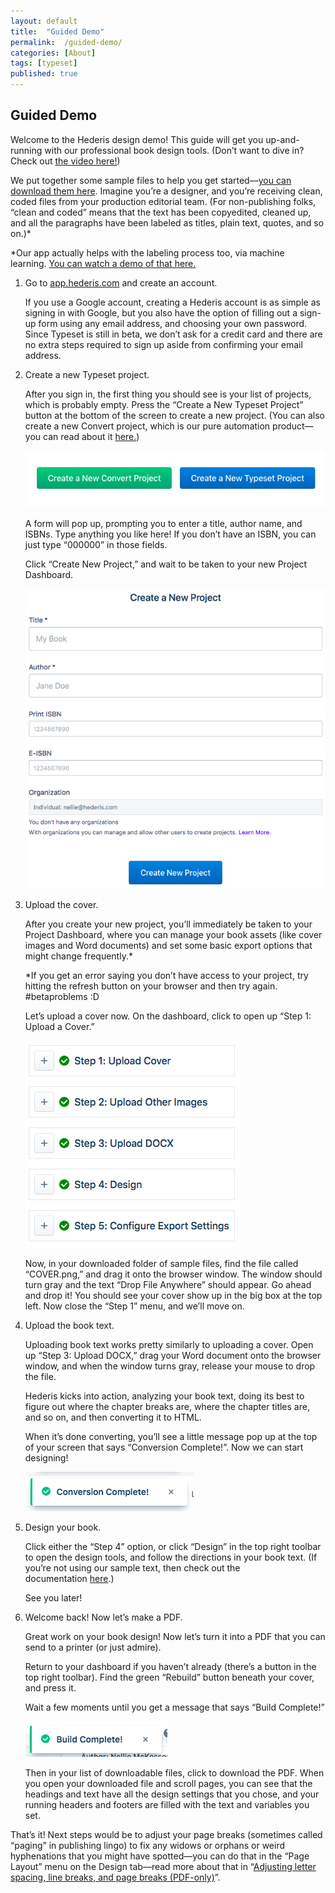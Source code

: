 ```yaml
---
layout: default
title:  "Guided Demo"
permalink:  /guided-demo/
categories: [About]
tags: [typeset]
published: true
---
```


<section data-type="chapter" class="hsecchapter" data-hederis-type="hsecchapter" id="guided-demo" data-pi-attrs="id: guided-demo; data-tags: typeset;" role="doc-chapter" data-tags="typeset" data-author-name=" " data-book-title=" " title="Guided Demo"><h1 data-hederis-type="hblkchaptitle" class="hblkchaptitle" id="pqRNUNzGN">Guided Demo</h1><p class="hblkp" data-hederis-type="hblkp" id="pTgMyQNvJ">Welcome to the Hederis design demo! This guide will get you up-and-running with our professional book design tools. (Don&#8217;t want to dive in? Check out&#160;<a href="https://youtu.be/KjJA1HvvEhw" target="_blank" data-hederis-type="hspana" id="pt0ZKJk2l"><span class="Hyperlink" data-hederis-type="hspnspan" id="pP2YBaFs2">the video here!</span></a>)</p><p class="hblkp" data-hederis-type="hblkp" id="pH7heoCSL">We put together some sample files to help you get started&#8212;<a href="https://www.dropbox.com/s/0t99hotj0svng8h/hederis-demo-files.zip?dl=0" target="_blank" data-hederis-type="hspana" id="p30rMPLar"><span class="Hyperlink" data-hederis-type="hspnspan" id="pWjXsAb82">you can download them here</span></a>. Imagine you&#8217;re a designer, and you&#8217;re receiving clean, coded files from your production editorial team. (For non-publishing folks, &#8220;clean and coded&#8221; means that the text has been copyedited, cleaned up, and all the paragraphs have been labeled as titles, plain text, quotes, and so on.)*</p><p class="hblkp" data-hederis-type="hblkp" id="pX4OTLbnK">*Our app actually helps with the labeling process too, via machine learning.&#160;<a href="https://www.youtube.com/embed/vyuVLK4JIkg" target="_blank" data-hederis-type="hspana" id="pzZe9kTtF"><span class="Hyperlink" data-hederis-type="hspnspan" id="ph0g9f2cT">You can watch a demo of that here.</span></a></p><ol class="hwprnumlist" data-hederis-type="hwprnumlist" id="pwlC2SNF7"><li class="hblkoli" data-hederis-type="hblkoli" id="lioLMjXRwR"><p class="hblkoli" data-hederis-type="hblklip" id="pFDuHUDnu">Go to&#160;<a href="http://app.hederis.com/" target="_blank" data-hederis-type="hspana" id="pdFmeNZ4p"><span class="Hyperlink" data-hederis-type="hspnspan" id="p0R1QqDiP">app.hederis.com</span></a>&#160;and create an account.</p><p class="hblklicont" data-hederis-type="hblklicont" id="puJtOrmRI">If you use a Google account, creating a Hederis account is as simple as signing in with Google, but you also have the option of filling out a sign-up form using any email address, and choosing your own password. Since Typeset is still in beta, we don&#8217;t ask for a credit card and there are no extra steps required to sign up aside from confirming your email address.</p></li><li class="hblkoli" data-hederis-type="hblkoli" id="li5GbBTytv"><p class="hblkoli" data-hederis-type="hblklip" id="p01tGvbOe">Create a new Typeset project.</p><p class="hblklicont" data-hederis-type="hblklicont" id="ppeZOsQ4n">After you sign in, the first thing you should see is your list of projects, which is probably empty. Press the &#8220;Create a New Typeset Project&#8221; button at the bottom of the screen to create a new project. (You can also create a new Convert project, which is our pure automation product&#8212;you can read about it&#160;<a href="https://www.hederis.com/products.html" target="_blank" data-hederis-type="hspana" id="pIYFqjWqq"><span class="Hyperlink" data-hederis-type="hspnspan" id="pQyUniSB3">here.</span></a>)</p><img data-hederis-type="hblkimg" class="hblkimg" id="pKpvXRata" src="/images/createprojectbutton.png" data-img-src="createprojectbutton.png"/><p class="hblklicont" data-hederis-type="hblklicont" id="plIG1fbrm">A form will pop up, prompting you to enter a title, author name, and ISBNs. Type anything you like here! If you don&#8217;t have an ISBN, you can just type &#8220;000000&#8221; in those fields.</p><p class="hblklicont" data-hederis-type="hblklicont" id="plcPm8ep9">Click &#8220;Create New Project,&#8221; and wait to be taken to your new Project Dashboard.</p><img data-hederis-type="hblkimg" class="hblkimg" id="p0rOP7sUC" src="/images/createnewproject.png" data-img-src="createnewproject.png"/></li><li class="hblkoli" data-hederis-type="hblkoli" id="li3tgQrlab"><p class="hblkoli" data-hederis-type="hblklip" id="pXNv9LKsX">Upload the cover.</p><p class="hblklicont" data-hederis-type="hblklicont" id="puJSZJQ9x">After you create your new project, you&#8217;ll immediately be taken to your Project Dashboard, where you can manage your book assets (like cover images and Word documents) and set some basic export options that might change frequently.*</p><p class="hblklicont" data-hederis-type="hblklicont" id="pxpdAG6TW">*If you get an error saying you don&#8217;t have access to your project, try hitting the refresh button on your browser and then try again. #betaproblems :D</p><p class="hblklicont" data-hederis-type="hblklicont" id="pPDJNxl7n">Let&#8217;s upload a cover now. On the dashboard, click to open up &#8220;Step 1: Upload a Cover.&#8221;</p><img data-hederis-type="hblkimg" class="hblkimg" id="piI8YOuxA" src="/images/uploadacover.png" data-img-src="uploadacover.png"/><p class="hblklicont" data-hederis-type="hblklicont" id="peoROKEKb">Now, in your downloaded folder of sample files, find the file called &#8220;COVER.png,&#8221; and drag it onto the browser window. The window should turn gray and the text &#8220;Drop File Anywhere&#8221; should appear. Go ahead and drop it! You should see your cover show up in the big box at the top left. Now close the &#8220;Step 1&#8221; menu, and we&#8217;ll move on.</p></li><li class="hblkoli" data-hederis-type="hblkoli" id="li3JerpttP"><p class="hblkoli" data-hederis-type="hblklip" id="pwr1tw2IK">Upload the book text.</p><p class="hblklicont" data-hederis-type="hblklicont" id="prF4BNcCb">Uploading book text works pretty similarly to uploading a cover. Open up &#8220;Step 3: Upload DOCX,&#8221; drag your Word document onto the browser window, and when the window turns gray, release your mouse to drop the file.</p><p class="hblklicont" data-hederis-type="hblklicont" id="pkm8NY03Y">Hederis kicks into action, analyzing your book text, doing its best to figure out where the chapter breaks are, where the chapter titles are, and so on, and then converting it to HTML.</p><p class="hblklicont" data-hederis-type="hblklicont" id="proSzmtGl">When it&#8217;s done converting, you&#8217;ll see a little message pop up at the top of your screen that says &#8220;Conversion Complete!&#8221;. Now we can start designing!</p><img data-hederis-type="hblkimg" class="hblkimg" id="pztOWsMIg" src="/images/conversioncomplete.png" data-img-src="conversioncomplete.png"/></li><li class="hblkoli" data-hederis-type="hblkoli" id="li7T6iLxFZ"><p class="hblkoli" data-hederis-type="hblklip" id="pJoqbyPoB">Design your book.</p><p class="hblklicont" data-hederis-type="hblklicont" id="pD7hMPjin">Click either the &#8220;Step 4&#8221; option, or click &#8220;Design&#8221; in the top right toolbar to open the design tools, and follow the directions in your book text. (If you&#8217;re not using our sample text, then check out the documentation&#160;<a href="https://www.hederis.com/demo.html" target="_blank" data-hederis-type="hspana" id="pMDudMA2l"><span class="Hyperlink" data-hederis-type="hspnspan" id="pAJSlulxh">here</span></a>.)</p><p class="hblklicont" data-hederis-type="hblklicont" id="pAQElweh2">See you later!</p></li><li class="hblkoli" data-hederis-type="hblkoli" id="liwRXHruJ9"><p class="hblkoli" data-hederis-type="hblklip" id="ppE2krHX2">Welcome back! Now let&#8217;s make a PDF.</p><p class="hblklicont" data-hederis-type="hblklicont" id="pqZPtnIp2">Great work on your book design! Now let&#8217;s turn it into a PDF that you can send to a printer (or just admire).</p><p class="hblklicont" data-hederis-type="hblklicont" id="p32Qfo2fA">Return to your dashboard if you haven&#8217;t already (there&#8217;s a button in the top right toolbar). Find the green &#8220;Rebuild&#8221; button beneath your cover, and press it.</p><p class="hblklicont" data-hederis-type="hblklicont" id="pAzCM5xM7">Wait a few moments until you get a message that says &#8220;Build Complete!&#8221;</p><img data-hederis-type="hblkimg" class="hblkimg" id="pTSGBGf8O" src="/images/buildcomplete.png" data-img-src="buildcomplete.png"/><p class="hblklicont" data-hederis-type="hblklicont" id="pb14J5zgq">Then in your list of downloadable files, click to download the PDF. When you open your downloaded file and scroll pages, you can see that the headings and text have all the design settings that you chose, and your running headers and footers are filled with the text and variables you set.</p></li></ol><p class="hblkp" data-hederis-type="hblkp" id="p4H6mhDMf">That&#8217;s it! Next steps would be to adjust your page breaks (sometimes called &#8220;paging&#8221; in publishing lingo) to fix any widows or orphans or weird hyphenations that you might have spotted&#8212;you can do that in the &#8220;Page Layout&#8221; menu on the Design tab&#8212;read more about that in &#8220;<a href="{% post_url 2020-07-29-44-AdjustingletterspacinglinebreaksandpagebreaksPDF-only %}" data-hederis-type="hspana" id="pBIbDlPYb"><span class="Hyperlink" data-hederis-type="hspnspan" id="pn8iWOSsP">Adjusting letter spacing, line breaks, and page breaks (PDF-only)</span></a>&#8221;.</p></section>
